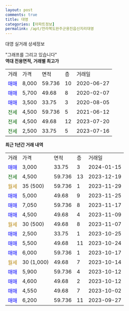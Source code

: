 ```yaml
---
layout: post
comments: true
title: 대영
categories: [아파트정보]
permalink: /apt/전라북도완주군용진읍신지리대영
---
```


대영 실거래 상세정보

<script type="text/javascript">
  google.charts.load('current', {'packages':['line', 'corechart']});
  google.charts.setOnLoadCallback(drawChart);

  function drawChart() {
    var data = new google.visualization.DataTable();
    data.addColumn('date', '거래일');
    data.addColumn('number', "매매");
    data.addColumn('number', "전세");
    data.addColumn('number', "전매");

    data.addRows([[new Date(Date.parse("2024-01-15")), 3000, null, null], [new Date(Date.parse("2023-12-19")), null, 4500, null], [new Date(Date.parse("2023-11-29")), null, null, null], [new Date(Date.parse("2023-11-25")), 5000, null, null], [new Date(Date.parse("2023-11-17")), 7050, null, null], [new Date(Date.parse("2023-11-09")), 4500, null, null], [new Date(Date.parse("2023-11-07")), null, null, null], [new Date(Date.parse("2023-10-25")), 2500, null, null], [new Date(Date.parse("2023-10-24")), 5500, null, null], [new Date(Date.parse("2023-10-17")), 6000, null, null], [new Date(Date.parse("2023-10-14")), null, null, null], [new Date(Date.parse("2023-10-12")), 5900, null, null], [new Date(Date.parse("2023-10-12")), 4600, null, null], [new Date(Date.parse("2023-10-02")), 4550, null, null], [new Date(Date.parse("2023-09-27")), 6200, null, null]]);

    var options = {
      hAxis: {
        format: 'yyyy/MM/dd'
      },    
      lineWidth: 0,
      pointsVisible: true,    
      title: '최근 1년간 유형별 실거래가 분포',
      legend: { position: 'bottom' }
    };

    var formatter = new google.visualization.NumberFormat({pattern:'###,###'} );
    formatter.format(data, 1);
    formatter.format(data, 2);
    
    setTimeout(function() {
        var chart = new google.visualization.LineChart(document.getElementById('columnchart_material'));
        chart.draw(data, (options));
        document.getElementById('loading').style.display = 'none';
    }, 200);
  }
</script>


<div id="loading" style="z-index:20; display: block; margin-left: 0px">"그래프를 그리고 있습니다"</div>
<div id="columnchart_material" style="width: 95%; margin-left: 0px; display: block"></div>
<!-- contents start -->
<b>역대 전용면적, 거래별 최고가</b>
<table class="sortable">
    <tr>
      <td>거래</td>
      <td>가격</td>
      <td>면적</td>
      <td>층</td>
      <td>거래일</td>
    </tr>
        <tr>
          <td><a style="color: blue">매매</a></td>
          <td>8,000</td>
          <td>59.736</td>
          <td>10</td>
          <td>2020-06-27</td>
        </tr>            <tr>
          <td><a style="color: blue">매매</a></td>
          <td>5,700</td>
          <td>49.68</td>
          <td>8</td>
          <td>2020-02-07</td>
        </tr>            <tr>
          <td><a style="color: blue">매매</a></td>
          <td>3,500</td>
          <td>33.75</td>
          <td>3</td>
          <td>2020-08-05</td>
        </tr>        
        <tr>
              <td><a style="color: darkgreen">전세</a></td>
              <td>4,500</td>
              <td>59.736</td>
              <td>5</td>
              <td>2021-06-12</td>
            </tr>            <tr>
              <td><a style="color: darkgreen">전세</a></td>
              <td>4,500</td>
              <td>49.68</td>
              <td>12</td>
              <td>2023-07-20</td>
            </tr>            <tr>
              <td><a style="color: darkgreen">전세</a></td>
              <td>2,500</td>
              <td>33.75</td>
              <td>5</td>
              <td>2023-07-16</td>
            </tr>        
    
</table>

<b>최근 1년간 거래 내역</b>

<table class="sortable">
    <tr>
      <td>거래</td>
      <td>가격</td>
      <td>면적</td>
      <td>층</td>
      <td>거래일</td>
    </tr>
    <tr>
      <td><a style="color: blue">매매</a></td>
      <td>3,000</td>
      <td>33.75</td>
      <td>3</td>
      <td>2024-01-15</td>
    </tr>          <tr>
      <td><a style="color: darkgreen">전세</a></td>
      <td>4,500</td>
      <td>59.736</td>
      <td>13</td>
      <td>2023-12-19</td>
    </tr>          <tr>
      <td><a style="color: darkgoldenrod">월세</a></td>
      <td>35 (500)</td>
      <td>59.736</td>
      <td>1</td>
      <td>2023-11-29</td>
    </tr>          <tr>
      <td><a style="color: blue">매매</a></td>
      <td>5,000</td>
      <td>49.68</td>
      <td>9</td>
      <td>2023-11-25</td>
    </tr>          <tr>
      <td><a style="color: blue">매매</a></td>
      <td>7,050</td>
      <td>59.736</td>
      <td>8</td>
      <td>2023-11-17</td>
    </tr>          <tr>
      <td><a style="color: blue">매매</a></td>
      <td>4,500</td>
      <td>49.68</td>
      <td>4</td>
      <td>2023-11-09</td>
    </tr>          <tr>
      <td><a style="color: darkgoldenrod">월세</a></td>
      <td>30 (500)</td>
      <td>49.68</td>
      <td>8</td>
      <td>2023-11-07</td>
    </tr>          <tr>
      <td><a style="color: blue">매매</a></td>
      <td>2,500</td>
      <td>33.75</td>
      <td>1</td>
      <td>2023-10-25</td>
    </tr>          <tr>
      <td><a style="color: blue">매매</a></td>
      <td>5,500</td>
      <td>49.68</td>
      <td>11</td>
      <td>2023-10-24</td>
    </tr>          <tr>
      <td><a style="color: blue">매매</a></td>
      <td>6,000</td>
      <td>59.736</td>
      <td>1</td>
      <td>2023-10-17</td>
    </tr>          <tr>
      <td><a style="color: darkgoldenrod">월세</a></td>
      <td>30 (1,000)</td>
      <td>49.68</td>
      <td>7</td>
      <td>2023-10-14</td>
    </tr>          <tr>
      <td><a style="color: blue">매매</a></td>
      <td>5,900</td>
      <td>59.736</td>
      <td>4</td>
      <td>2023-10-12</td>
    </tr>          <tr>
      <td><a style="color: blue">매매</a></td>
      <td>4,600</td>
      <td>49.68</td>
      <td>2</td>
      <td>2023-10-12</td>
    </tr>          <tr>
      <td><a style="color: blue">매매</a></td>
      <td>4,550</td>
      <td>49.68</td>
      <td>7</td>
      <td>2023-10-02</td>
    </tr>          <tr>
      <td><a style="color: blue">매매</a></td>
      <td>6,200</td>
      <td>59.736</td>
      <td>11</td>
      <td>2023-09-27</td>
    </tr>      </table>
<!-- contents end -->    

